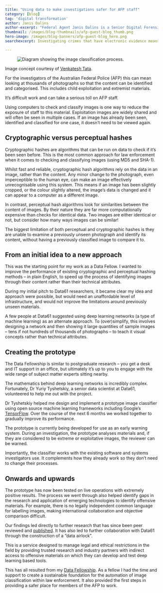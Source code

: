 ```yaml
---
title: "Using data to make investigations safer for AFP staff"
category: [blog]
tag: 'digital transformation'
author: Janis Dalins
author-excerpt: "Federal Agent Janis Dalins is a Senior Digital Forensic Examiner at the Australian Federal Police."
thumbnail: /images/blog-thumbnails/afp-guest-blog_thumb.png
hero-image: /images/blog-banners/afp-guest-blog_hero.png
searchexcerpt: Investigating crimes that have electronic evidence means looking through lots of data, including images.

---
```

<figure>
  <img src="{{ site.url }}{{ site.baseurl }}{{ page.hero-image }}" alt="Diagram showing the image classification process."/><br />
</figure>

Image concept courtesy of [Venkatesh Tata](https://becominghuman.ai/building-an-image-classifier-using-deep-learning-in-python-totally-from-a-beginners-perspective-be8dbaf22dd8).

For the investigators of the Australian Federal Police (AFP) this can mean looking at thousands of photographs so that the content can be identified and categorised. This includes child exploitation and extremist materials.

It’s difficult work and can take a serious toll on AFP staff.

Using computers to check and classify images is one way to reduce the exposure of staff to this material. Exploitation images are widely shared and will often be seen in multiple cases. If an image has already been seen, identified and classified for one case, it doesn’t need to be viewed again.

## Cryptographic versus perceptual hashes

Cryptographic hashes are algorithms that can be run on data to check if it’s been seen before. This is the most common approach for law enforcement when it comes to checking and classifying images (using MD5 and SHA-1).

Whilst fast and reliable, cryptographic hash algorithms rely on the data in an image, rather than the content. Any minor change to the photograph, even imperceptible to the human eye, can make an image effectively unrecognisable using this system. This means if an image has been slightly cropped, or the colour slightly altered, the image’s data is changed and it can appear to a computer as a different image.

In contrast, perceptual hash algorithms look for similarities between the content of images. By their nature they are far more computationally expensive than checks for identical data. Two images are either identical or not, but consider how many ways images can be similar!

The biggest limitation of both perceptual and cryptographic hashes is they are unable to examine a previously unseen photograph and identify its content, without having a previously classified image to compare it to.

## From an initial idea to a new approach

This was the starting point for my work as a Data Fellow. I wanted to improve the performance of existing cryptographic and perceptual hashing methods – in plain English, to speed up the process of identifying images through their content rather than their technical attributes.

During my initial pitch to Data61 researchers, it became clear my idea and approach were possible, but would need an unaffordable level of infrastructure, and would not improve the limitations around previously unseen materials.

A few people at Data61 suggested using deep learning networks (a type of machine learning) as an alternate approach. To (over)simplify, this involves designing a network and then showing it large quantities of sample images – tens if not hundreds of thousands of photographs – to teach it visual concepts rather than technical attributes.

## Creating the prototype

The Data Fellowship is similar to postgraduate research – you get a desk and IT support in an office, but ultimately it’s up to you to engage with the wide range of subject matter experts sitting nearby.

The mathematics behind deep learning networks is incredibly complex. Fortunately, Dr Yuriy Tyshetskiy, a senior data scientist at Data61, volunteered to help me out with the project.

Dr Tyshetskiy helped me design and implement a prototype image classifier using open source machine learning frameworks including Google’s [TensorFlow](https://www.tensorflow.org/). Over the course of the next 6 months we worked together to gradually improve its performance.

The prototype is currently being developed for use as an early warning system. During an investigation, the prototype analyses materials and, if they are considered to be extreme or exploitative images, the reviewer can be warned.

Importantly, the classifier works with the existing software and systems investigators use. It complements how they already work so they don’t need to change their processes.

## Onwards and upwards

The prototype has now been tested on live operations with extremely positive results. The process we went through also helped identify gaps in the research and application of emerging technologies to identify offensive materials. For example, there is no legally independent common language for labelling images, making international collaboration and objective comparison difficult.

Our findings led directly to further research that has since been peer reviewed and [published](https://www.sciencedirect.com/science/article/pii/S1742287618301555). It has also led to further collaboration with Data61 through the construction of a “data airlock”.

This is a service designed to manage legal and ethical restrictions in the field by providing trusted research and industry partners with indirect access to offensive materials on which they can develop and test deep learning based tools.

This has all resulted from my [Data Fellowship](https://beta.dta.gov.au/node/320). As a fellow I had the time and support to create a sustainable foundation for the automation of image classification within law enforcement.  It also provided the first steps in providing a safer place for members of the AFP to work.
